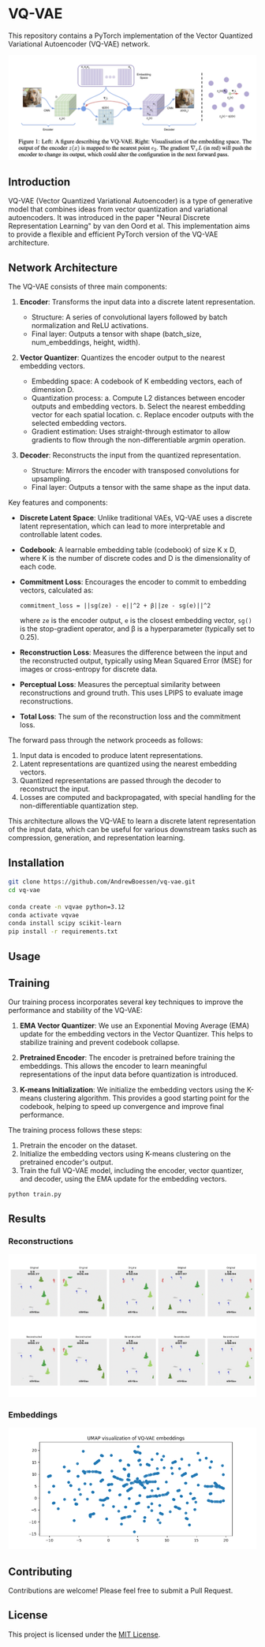 # VQ-VAE

This repository contains a PyTorch implementation of the Vector Quantized Variational Autoencoder (VQ-VAE) network.

![vq-vae network](./assets/vq-vae.png)

## Introduction

VQ-VAE (Vector Quantized Variational Autoencoder) is a type of generative model that combines ideas from vector quantization and variational autoencoders. It was introduced in the paper "Neural Discrete Representation Learning" by van den Oord et al. This implementation aims to provide a flexible and efficient PyTorch version of the VQ-VAE architecture.

## Network Architecture

The VQ-VAE consists of three main components:

1. **Encoder**: Transforms the input data into a discrete latent representation.

   - Structure: A series of convolutional layers followed by batch normalization and ReLU activations.
   - Final layer: Outputs a tensor with shape (batch_size, num_embeddings, height, width).

2. **Vector Quantizer**: Quantizes the encoder output to the nearest embedding vectors.

   - Embedding space: A codebook of K embedding vectors, each of dimension D.
   - Quantization process:
     a. Compute L2 distances between encoder outputs and embedding vectors.
     b. Select the nearest embedding vector for each spatial location.
     c. Replace encoder outputs with the selected embedding vectors.
   - Gradient estimation: Uses straight-through estimator to allow gradients to flow through the non-differentiable argmin operation.

3. **Decoder**: Reconstructs the input from the quantized representation.
   - Structure: Mirrors the encoder with transposed convolutions for upsampling.
   - Final layer: Outputs a tensor with the same shape as the input data.

Key features and components:

- **Discrete Latent Space**: Unlike traditional VAEs, VQ-VAE uses a discrete latent representation, which can lead to more interpretable and controllable latent codes.

- **Codebook**: A learnable embedding table (codebook) of size K x D, where K is the number of discrete codes and D is the dimensionality of each code.

- **Commitment Loss**: Encourages the encoder to commit to embedding vectors, calculated as:

  ```
  commitment_loss = ||sg(ze) - e||^2 + β||ze - sg(e)||^2
  ```

  where `ze` is the encoder output, `e` is the closest embedding vector, `sg()` is the stop-gradient operator, and β is a hyperparameter (typically set to 0.25).

- **Reconstruction Loss**: Measures the difference between the input and the reconstructed output, typically using Mean Squared Error (MSE) for images or cross-entropy for discrete data.

- **Perceptual Loss**: Measures the perceptual similarity between reconstructions and ground truth. This uses LPIPS to evaluate image reconstructions.

- **Total Loss**: The sum of the reconstruction loss and the commitment loss.

The forward pass through the network proceeds as follows:

1. Input data is encoded to produce latent representations.
2. Latent representations are quantized using the nearest embedding vectors.
3. Quantized representations are passed through the decoder to reconstruct the input.
4. Losses are computed and backpropagated, with special handling for the non-differentiable quantization step.

This architecture allows the VQ-VAE to learn a discrete latent representation of the input data, which can be useful for various downstream tasks such as compression, generation, and representation learning.

## Installation

```bash
git clone https://github.com/AndrewBoessen/vq-vae.git
cd vq-vae

conda create -n vqvae python=3.12
conda activate vqvae
conda install scipy scikit-learn
pip install -r requirements.txt
```

## Usage

## Training

Our training process incorporates several key techniques to improve the performance and stability of the VQ-VAE:

1. **EMA Vector Quantizer**: We use an Exponential Moving Average (EMA) update for the embedding vectors in the Vector Quantizer. This helps to stabilize training and prevent codebook collapse.

2. **Pretrained Encoder**: The encoder is pretrained before training the embeddings. This allows the encoder to learn meaningful representations of the input data before quantization is introduced.

3. **K-means Initialization**: We initialize the embedding vectors using the K-means clustering algorithm. This provides a good starting point for the codebook, helping to speed up convergence and improve final performance.

The training process follows these steps:

1. Pretrain the encoder on the dataset.
2. Initialize the embedding vectors using K-means clustering on the pretrained encoder's output.
3. Train the full VQ-VAE model, including the encoder, vector quantizer, and decoder, using the EMA update for the embedding vectors.

```
python train.py
```

## Results

### Reconstructions

![reconstructions](./assets/recon.png)

### Embeddings

![embeddings](./assets/embeddings.png)

## Contributing

Contributions are welcome! Please feel free to submit a Pull Request.

## License

This project is licensed under the [MIT License](LICENSE).
